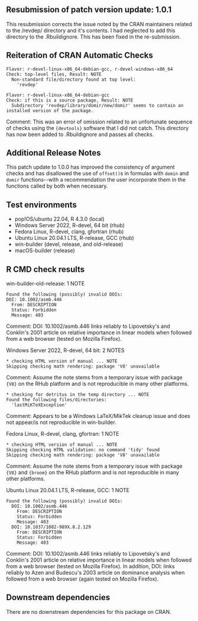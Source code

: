 ## Resubmission of patch version update: 1.0.1

This resubmission corrects the issue noted by the CRAN maintainers related to the /revdep/ directory and it's contents. I had neglected to add this directory to the .Rbuildignore. This has been fixed in the re-submission.

## Reiteration of CRAN Automatic Checks

    Flavor: r-devel-linux-x86_64-debian-gcc, r-devel-windows-x86_64
    Check: top-level files, Result: NOTE
      Non-standard file/directory found at top level:
        'revdep'

    Flavor: r-devel-linux-x86_64-debian-gcc
    Check: if this is a source package, Result: NOTE
      Subdirectory 'revdep/library/domir/new/domir' seems to contain an installed version of the package.
      
Comment: This was an error of omission related to an unfortunate sequence of checks using the `{devtools}` software that I did not catch. This directory has now been added to .Rbuildignore and passes all checks.

## Additional Release Notes

This patch update to 1.0.0 has improved the consistency of argument checks 
and has disallowed the use of `offset()`s in formulas with `domin` and `domir` 
functions--with a recommendation the user incorporate them in the functions 
called by both when necessary.

## Test environments

-   pop!OS/ubuntu 22.04, R 4.3.0 (local)
-   Windows Server 2022, R-devel, 64 bit (rhub)
-   Fedora Linux, R-devel, clang, gfortran (rhub)
-   Ubuntu Linux 20.04.1 LTS, R-release, GCC (rhub)
-   win-builder (devel, release, and old-release)
-   macOS-builder (release)

## R CMD check results

win-builder-old-release: 1 NOTE

    Found the following (possibly) invalid DOIs:
    DOI: 10.1002/asmb.446
      From: DESCRIPTION
      Status: Forbidden
      Message: 403
      
Comment: DOI: 10.1002/asmb.446 links reliably to Lipovetsky's and Conklin's 2001 article on relative importance in linear models when followed from a web browser (tested on Mozilla Firefox).

Windows Server 2022, R-devel, 64 bit: 2 NOTES

    * checking HTML version of manual ... NOTE
    Skipping checking math rendering: package 'V8' unavailable
 
Comment: Assume the note stems from a temporary issue with package `{V8}` on the RHub platform and is not reproducible in many other platforms.
    
    * checking for detritus in the temp directory ... NOTE
    Found the following files/directories:
      'lastMiKTeXException'
      
Comment: Appears to be a Windows LaTeX/MikTek cleanup issue and does not appear/is not reproducible in win-builder.

Fedora Linux, R-devel, clang, gfortran: 1 NOTE

    * checking HTML version of manual ... NOTE
    Skipping checking HTML validation: no command 'tidy' found
    Skipping checking math rendering: package 'V8' unavailable
    
Comment: Assume the note stems from a temporary issue with package `{V8}` and `{broom}` on the RHub platform and is not reproducible in many other platforms.

Ubuntu Linux 20.04.1 LTS, R-release, GCC: 1 NOTE

    Found the following (possibly) invalid DOIs:
      DOI: 10.1002/asmb.446
        From: DESCRIPTION
        Status: Forbidden
        Message: 403
      DOI: 10.1037/1082-989X.8.2.129
        From: DESCRIPTION
        Status: Forbidden
        Message: 403

Comment: DOI: 10.1002/asmb.446 links reliably to Lipovetsky's and Conklin's 2001 article on relative importance in linear models when followed from a web browser (tested on Mozilla Firefox). In addition, DOI: links reliably to Azen and Budescu's 2003 article on dominance analysis when followed from a web browser (again tested on Mozilla Firefox).

## Downstream dependencies

There are no downstream dependencies for this package on CRAN.
